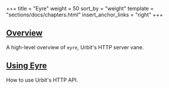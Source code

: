 +++
title = "Eyre"
weight = 50
sort_by = "weight"
template = "sections/docs/chapters.html"
insert_anchor_links = "right"
+++

## [Overview](@/docs/arvo/eyre/eyre.md)

A high-level overview of `eyre`, Urbit's HTTP server vane.

## [Using Eyre](@/docs/arvo/eyre/using-eyre.md)

How to use Urbit's HTTP API. 

